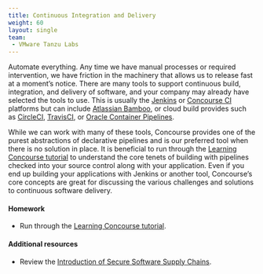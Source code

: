 ```yaml
---
title: Continuous Integration and Delivery
weight: 60
layout: single
team:
 - VMware Tanzu Labs
---
```


Automate everything. Any time we have manual processes or required intervention, we have friction in the machinery that allows us to release fast at a moment’s notice. There are many tools to support continuous build, integration, and delivery of software, and your company may already have selected the tools to use. This is usually the [Jenkins](https://www.jenkins.io/) or [Concourse CI](https://concourse-ci.org/) platforms but can include [Atlassian Bamboo](https://www.atlassian.com/software/bamboo), or cloud build provides such as [CircleCI](https://circleci.com/), [TravisCI](https://travis-ci.org/), or [Oracle Container Pipelines](https://docs.oracle.com/en/cloud/iaas-classic/wercker-cloud/index.html).

While we can work with many of these tools, Concourse provides one of the purest abstractions of declarative pipelines and is our preferred tool when there is no solution in place. It is beneficial to run through the [Learning Concourse tutorial](https://github.com/concourse/concourse/wiki/Tutorials) to understand the core tenets of building with pipelines checked into your source control along with your application. Even if you end up building your applications with Jenkins or another tool, Concourse’s core concepts are great for discussing the various challenges and solutions to continuous software delivery.

#### Homework

- Run through the [Learning Concourse tutorial](https://github.com/concourse/concourse/wiki/Tutorials).

#### Additional resources

- Review the [Introduction of Secure Software Supply Chains](/outcomes/secure-software-supply-chain/what-is-ci-cd/).